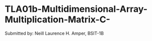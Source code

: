 # TLA01b-Multidimensional-Array-Multiplication-Matrix-C-
Submitted by: Neill Laurence H. Amper, BSIT-1B

